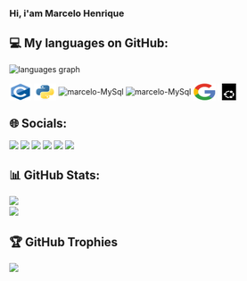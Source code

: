 ### Hi, i'am Marcelo Henrique


  ## 💻 My languages on GitHub:

  <img src="https://github-readme-stats.vercel.app/api/top-langs?locale=en&hide_title=true&layout=compact&card_width=300&langs_count=8&theme=github_dark&hide_border=true&username=abhisheknaiidu&hide=jupyter%20notebook,tex" height="150" alt="languages graph"  />
<div


<div style="display: inline_block"><br>
  <img align="center" alt="marcelo-C" height="30" width="40" src="https://github.com/devicons/devicon/blob/master/icons/c/c-original.svg">
  <img align="center" alt="marcelo-Python" height="30" width="40" src="https://github.com/devicons/devicon/blob/master/icons/python/python-original.svg">
  <img align="center" alt="marcelo-MySql" height="30" width="40" src="https://cdn.jsdelivr.net/gh/devicons/devicon/icons/git/git-original.svg">
  <img align="center" alt="marcelo-MySql" height="30" width="40" src="https://cdn.jsdelivr.net/gh/devicons/devicon/icons/vscode/vscode-original.svg">
  <img align="center" alt="marcelo-MySql" height="30" width="40" src="https://github.com/devicons/devicon/blob/master/icons/google/google-original.svg">
  <img align="center" alt="marcelo-MySql" height="30" width="40" src="https://github.com/devicons/devicon/blob/master/icons/ubuntu/ubuntu-plain.svg">
</div>

## 🌐 Socials:
<div>
  <a href="https://www.youtube.com/channel/UC4zm1-BmWPBT7-__M6JIcWA" target="_blank"><img src="https://img.shields.io/badge/YouTube-FF0000?style=for-the-badge&logo=youtube&logoColor=white" target="_blank"></a>
  <a href="https://www.instagram.com/marcelohenrique55/" target="_blank"><img src="https://img.shields.io/badge/-Instagram-%23E4405F?style=for-the-badge&logo=instagram&logoColor=white" target="_blank"></a>
 	<a href="https://www.twitch.tv/matielo0" target="_blank"><img src="https://img.shields.io/badge/Twitch-9146FF?style=for-the-badge&logo=twitch&logoColor=white" target="_blank"></a>
 <a href="https://discord.gg/g8PXR5rA" target="_blank"><img src="https://img.shields.io/badge/Discord-7289DA?style=for-the-badge&logo=discord&logoColor=white" target="_blank"></a> 
  <a href = "mailto:marcelo123.mh91@gmail.com"><img src="https://img.shields.io/badge/-Gmail-%23333?style=for-the-badge&logo=gmail&logoColor=white" target="_blank"></a>
  <a href="https://www.linkedin.com/in/marcelo-henrique-62123b1a3/" target="_blank"><img src="https://img.shields.io/badge/-LinkedIn-%230077B5?style=for-the-badge&logo=linkedin&logoColor=white" target="_blank"></a> 


## 📊 GitHub Stats:
![](https://github-readme-stats.vercel.app/api?username=marcelohenrique0&theme=dracula&hide_border=false&include_all_commits=false&count_private=false)<br/>
![](https://github-readme-streak-stats.herokuapp.com/?user=marcelohenrique0&theme=dracula&hide_border=false)<br/>

</div>


  ## 🏆 GitHub Trophies
  ![](https://github-profile-trophy.vercel.app/?username=marcelohenrique0&theme=dracula&no-frame=false&no-bg=false&margin-w=4)
